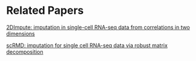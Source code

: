 # Related Papers
[2DImpute: imputation in single-cell RNA-seq data from correlations in two dimensions](https://academic.oup.com/bioinformatics/article/36/11/3588/5766119?searchresult=1)

[scRMD: imputation for single cell RNA-seq data via robust matrix decomposition](https://academic.oup.com/bioinformatics/article/36/10/3156/5771334?searchresult=1  )